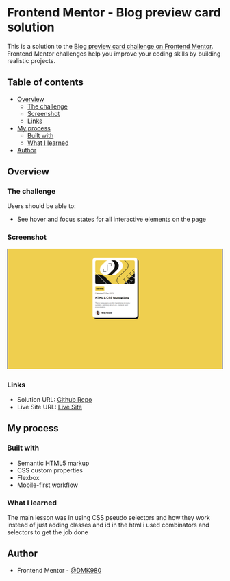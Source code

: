 # Frontend Mentor - Blog preview card solution

This is a solution to the [Blog preview card challenge on Frontend Mentor](https://www.frontendmentor.io/challenges/blog-preview-card-ckPaj01IcS). Frontend Mentor challenges help you improve your coding skills by building realistic projects. 

## Table of contents

- [Overview](#overview)
  - [The challenge](#the-challenge)
  - [Screenshot](#screenshot)
  - [Links](#links)
- [My process](#my-process)
  - [Built with](#built-with)
  - [What I learned](#what-i-learned)
- [Author](#author)

## Overview

### The challenge

Users should be able to:

- See hover and focus states for all interactive elements on the page

### Screenshot

![](./assets/images/screenshot.png)

### Links

- Solution URL: [Github Repo](https://github.com/DMK980/Blog-preview-card)
- Live Site URL: [Live Site](https://blog-preview-card-taupe-psi.vercel.app/)

## My process

### Built with

- Semantic HTML5 markup
- CSS custom properties
- Flexbox
- Mobile-first workflow

### What I learned

The main lesson was in using CSS pseudo selectors and how
they work instead of just adding classes and id in the html
i used combinators and selectors to get the job done

## Author

- Frontend Mentor - [@DMK980](https://www.frontendmentor.io/profile/DMK980)

